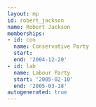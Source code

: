 ```yaml
---
layout: mp
id: robert_jackson
name: Robert Jackson
memberships:
- id: con
  name: Conservative Party
  start: 
  end: '2004-12-20'
- id: lab
  name: Labour Party
  start: '2005-02-10'
  end: '2005-03-18'
autogenerated: true
---
```

